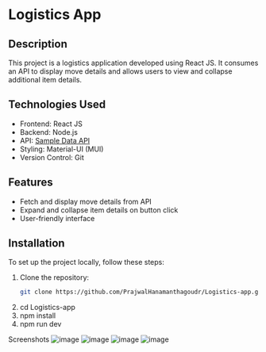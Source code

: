 # Logistics App

## Description
This project is a logistics application developed using React JS. It consumes an API to display move details and allows users to view and collapse additional item details.

## Technologies Used
- Frontend: React JS
- Backend: Node.js 
- API: [Sample Data API](http://test.api.boxigo.in/sample-data/)
- Styling: Material-UI (MUI)
- Version Control: Git

## Features
- Fetch and display move details from API
- Expand and collapse item details on button click
- User-friendly interface

## Installation
To set up the project locally, follow these steps:

1. Clone the repository:
   ```bash
   git clone https://github.com/PrajwalHanamanthagoudr/Logistics-app.git
2. cd Logistics-app
3. npm install
4. npm run dev

Screenshots
![image](https://github.com/user-attachments/assets/991733ce-22cb-44cb-ada4-cf5743bffdac)
![image](https://github.com/user-attachments/assets/13933d79-f0a1-4ab3-a8b1-589ed744f44d)
![image](https://github.com/user-attachments/assets/e6065912-e5f6-416e-af29-d7ffad739717)
![image](https://github.com/user-attachments/assets/a5c534a2-cb3e-4d2d-8853-a48681236f23)






   
